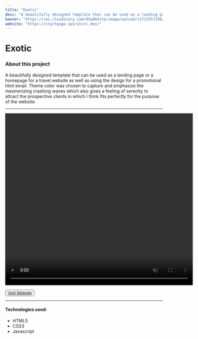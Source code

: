 ```yaml
---
title: "Exotic"
desc: "A beautifully designed template that can be used as a landing page or a homepage for a travel website."
banner: "https://res.cloudinary.com/dtw9b5stp/image/upload/v1715557199/portfolioassets/axxhy7jf1sagsmf4abvj.png"
website: "https://startpage.spiralsrc.dev/"
---
```


# Exotic

### About this project

A beautifully designed template that can be used as a landing page or a homepage for a travel website as well as using the design for a promotional html email. Theme color was chosen to capture and emphasize the mesmerizing crashing waves which also gives a feeling of serenity to attract the prospective clients in which I think fits perfectly for the purpose of the website.

---

<video width="600" height="550" controls muted playsinline playsInline>
    <source src="https://res.cloudinary.com/dtw9b5stp/video/upload/v1715566171/portfolioassets/loephlml0tdxczq9nkox.mp4" type="video/mp4">
</video>

<button>[Visit Website](https://spiralsrc.github.io/template1/)</button>

---

#### Technologies used:

- HTML5
- CSS3
- Javascript
